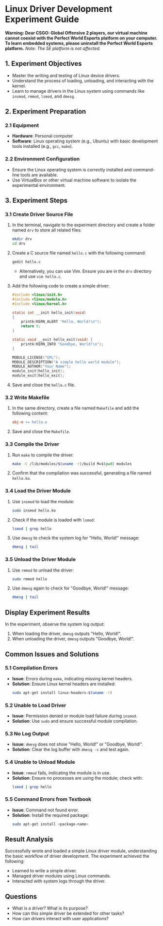 # Linux Driver Development Experiment Guide

**Warning: Dear CSGO: Global Offensive 2 players, our virtual machine cannot coexist with the Perfect World Esports platform on your computer. To learn embedded systems, please uninstall the Perfect World Esports platform.**
*Note: The 5E platform is not affected.*

## 1. Experiment Objectives
- Master the writing and testing of Linux device drivers.
- Understand the process of loading, unloading, and interacting with the kernel.
- Learn to manage drivers in the Linux system using commands like `insmod`, `rmmod`, `lsmod`, and `dmesg`.

## 2. Experiment Preparation
### 2.1 Equipment
- **Hardware**: Personal computer
- **Software**: Linux operating system (e.g., Ubuntu) with basic development tools installed (e.g., `gcc`, `make`).

### 2.2 Environment Configuration
- Ensure the Linux operating system is correctly installed and command-line tools are available.
- Use VirtualBox or other virtual machine software to isolate the experimental environment.

## 3. Experiment Steps

### 3.1 Create Driver Source File
1. In the terminal, navigate to the experiment directory and create a folder named `drv` to store all related files:
   ```bash
   mkdir drv
   cd drv
   ```

2. Create a C source file named `hello.c` with the following command:
   ```bash
   gedit hello.c
   ```
   - Alternatively, you can use Vim. Ensure you are in the `drv` directory and use `vim hello.c`.

3. Add the following code to create a simple driver:
   ```c
   #include <linux/init.h>
   #include <linux/module.h>
   #include <linux/kernel.h>

   static int __init hello_init(void)
   {
       printk(KERN_ALERT "Hello, World!\n");
       return 0;
   }

   static void __exit hello_exit(void) {
       printk(KERN_INFO "Goodbye, World!\n");
   }

   MODULE_LICENSE("GPL");
   MODULE_DESCRIPTION("A simple hello world module");
   MODULE_AUTHOR("Your Name");
   module_init(hello_init);
   module_exit(hello_exit);
   ```

4. Save and close the `hello.c` file.

### 3.2 Write Makefile
1. In the same directory, create a file named `Makefile` and add the following content:
   ```makefile
   obj-m += hello.o
   ```

2. Save and close the `Makefile`.

### 3.3 Compile the Driver
1. Run `make` to compile the driver:
   ```bash
   make -C /lib/modules/$(uname -r)/build M=$(pwd) modules
   ```

2. Confirm that the compilation was successful, generating a file named `hello.ko`.

### 3.4 Load the Driver Module
1. Use `insmod` to load the module:
   ```bash
   sudo insmod hello.ko
   ```

2. Check if the module is loaded with `lsmod`:
   ```bash
   lsmod | grep hello
   ```

3. Use `dmesg` to check the system log for "Hello, World!" message:
   ```bash
   dmesg | tail
   ```

### 3.5 Unload the Driver Module
1. Use `rmmod` to unload the driver:
   ```bash
   sudo rmmod hello
   ```

2. Use `dmesg` again to check for "Goodbye, World!" message:
   ```bash
   dmesg | tail
   ```

## Display Experiment Results
In the experiment, observe the system log output:
1. When loading the driver, `dmesg` outputs "Hello, World!".
2. When unloading the driver, `dmesg` outputs "Goodbye, World!".

## Common Issues and Solutions

### 5.1 Compilation Errors
- **Issue**: Errors during `make`, indicating missing kernel headers.
- **Solution**: Ensure Linux kernel headers are installed:
  ```bash
  sudo apt-get install linux-headers-$(uname -r)
  ```

### 5.2 Unable to Load Driver
- **Issue**: Permission denied or module load failure during `insmod`.
- **Solution**: Use `sudo` and ensure successful module compilation.

### 5.3 No Log Output
- **Issue**: `dmesg` does not show "Hello, World!" or "Goodbye, World!".
- **Solution**: Clear the log buffer with `dmesg -c` and test again.

### 5.4 Unable to Unload Module
- **Issue**: `rmmod` fails, indicating the module is in use.
- **Solution**: Ensure no processes are using the module; check with:
  ```bash
  lsmod | grep hello
  ```

### 5.5 Command Errors from Textbook
- **Issue**: Command not found error.
- **Solution**: Install the required package:
  ```bash
  sudo apt-get install <package-name>
  ```

## Result Analysis
Successfully wrote and loaded a simple Linux driver module, understanding the basic workflow of driver development. The experiment achieved the following:
- Learned to write a simple driver.
- Managed driver modules using Linux commands.
- Interacted with system logs through the driver.

## Questions
- What is a driver? What is its purpose?
- How can this simple driver be extended for other tasks?
- How can drivers interact with user applications?
````
